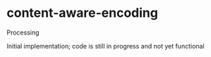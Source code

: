 # content-aware-encoding
Processing 

Initial implementation; code is still in progress and not yet functional
